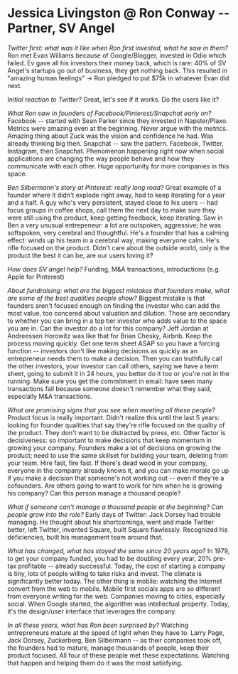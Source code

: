 Jessica Livingston @ Ron Conway -- Partner, SV Angel
====================================================

_Twitter first: what was it like when Ron first invested, what he saw in them?_
Ron met Evan Williams because of Google/Blogger, invested in Odio which failed. Ev gave all his investors their money back, which is rare: 40% of SV Angel's startups go out of business, they get nothing back. This resulted in "amazing human feelings" -> Ron pledged to put $75k in whatever Evan did next.

_Initial reaction to Twitter?_
Great, let's see if it works. Do the users like it?

_What Ron saw in founders of Facebook/Pinterest/Snapchat early on?_
Facebook -- started with Sean Parker since they invested in Napster/Plaxo. Metrics were amazing even at the beginning. Never argue with the metrics. Amazing thing about Zuck was the vision and confidence he had. Was already thinking big then.
Snapchat -- saw the pattern. Facebook, Twitter, Instagram, then Snapchat. Phenomenon happening right now when social applications are changing the way people behave and how they communicate with each other. Huge opportunity for more companies in this space.

_Ben Silbermann's story at Pinterest: really long road?_
Great example of a founder where it didn't explode right away, had to keep iterating for a year and a half. A guy who's very persistent, stayed close to his users -- had focus groups in coffee shops, call them the next day to make sure they were still using the product, keep getting feedback, keep iterating. Saw in Ben a very unusual entrepeneur: a lot are outspoken, aggressive; he was softspoken, very cerebral and thoughtful. He's a founder that has a calming effect: winds up his team in a cerebral way, making everyone calm. He's rifle focused on the product. Didn't care about the outside world, only is the product the best it can be, are our users loving it?

_How does SV angel help?_
Funding, M&A transactions, introductions (e.g. Apple for Pinterest)

_About fundraising: what are the biggest mistakes that founders make, what are some of the best qualities people show?_
Biggest mistake is that founders aren't focused enough on finding the investor who can add the most value, too concered about valuation and dilution. Those are secondary to whether you can bring in a top tier investor who adds value to the space you are in. Can the investor do a lot for this company? Jeff Jordan at Andreessen Horowitz was like that for Brian Chesky, Airbnb.
Keep the process moving quickly. Get one term sheet ASAP so you have a forcing function -- investors don't like making decisions as quickly as an entrepreneur needs them to make a decision. Then you can truthfully call the other investors, your investor can call others, saying we have a term sheet, going to submit it in 24 hours, you better do it too or you're not in the running. Make sure you get the commitment in email: have seen many transactions fail because someone doesn't remember what they said, especially M&A transactions.

_What are promising signs that you see when meeting all these people?_
Product focus is really important. Didn't realize this until the last 5 years: looking for founder qualities that say they're rifle focused on the quality of the product. They don't want to be distracted by press, etc.
Other factor is decisiveness: so important to make decisions that keep momentum in growing your company. Founders make a lot of decisions on growing the product; need to use the same skillset for building your team, deleting from your team. Hire fast, fire fast. If there's dead wood in your company, everyone in the company already knows it, and you can make morale go up if you make a decision that someone's not working out -- even if they're a cofounders. Are others going to want to work for him when he is growing his company? Can this person manage a thousand people?

_What if someone can't manage a thousand people at the beginning? Can people grow into the role?_
Early days of Twitter: Jack Dorsey had trouble managing. He thought about his shortcomings, went and made Twitter better, left Twitter, invented Square, built Square flawlessly. Recognized his deficiencies, built his management team around that.

_What has changed, what has stayed the same since 20 years ago?_
In 1979, to get your company funded, you had to be doubling every year, 20% pre-tax profitable -- already successful. Today, the cost of starting a company is tiny, lots of people willing to take risks and invest. The climate is significantly better today.
The other thing is mobile: watching the Internet convert from the web to mobile. Mobile first socials apps are so different from everyone writing for the web.
Companies moving to cities, especially social.
When Google started, the algorithm was intellectual property. Today, it's the design/user interface that leverages the company.

_In all these years, what has Ron been surprised by?_
Watching entrepreneurs mature at the speed of light when they have to. Larry Page, Jack Dorsey, Zuckerberg, Ben Silbermann -- as their companies took off, the founders had to mature, manage thousands of people, keep their product focused. All four of these people met these expectations. Watching that happen and helping them do it was the most satisfying.